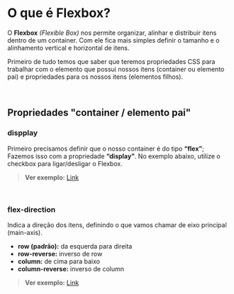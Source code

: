 # O que é Flexbox?
O **Flexbox** *(Flexible Box)* nos permite organizar, alinhar e distribuir itens dentro de um container. Com ele fica mais simples definir o tamanho e o alinhamento vertical e horizontal de itens.

Primeiro de tudo temos que saber que teremos propriedades CSS para trabalhar com o elemento que possui nossos itens (container ou elemento pai) e propriedades para os nossos itens (elementos filhos).

<br />

## Propriedades "container / elemento pai"

### dispplay
Primeiro precisamos definir que o nosso container é do tipo **“flex”**; Fazemos isso com a propriedade **“display”**.
No exemplo abaixo, utilize o checkbox para ligar/desligar o Flexbox.

> **Ver exemplo:** [Link](https://marcelopoars.github.io/flexbox/app/01-display/)


<br />


### flex-direction
Indica a direção dos itens, definindo o que vamos chamar de eixo principal (main-axis).

- **row (padrão):** da esquerda para direita
- **row-reverse:** inverso de row
- **column:** de cima para baixo
- **column-reverse:** inverso de column

> **Ver exemplo:** [Link](https://marcelopoars.github.io/flexbox/app/02-flex-direction/)




